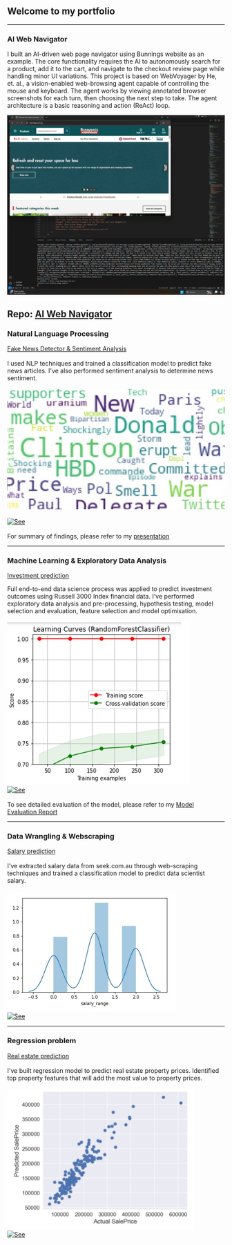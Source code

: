 ## Welcome to my portfolio
---
### AI Web Navigator  

I built an AI-driven web page navigator using Bunnings website as an example. The core functionality requires the AI to autonomously search for a product, add it to the cart, and navigate to the checkout review page while handling minor UI variations. This project is based on WebVoyager by He, et. al., a vision-enabled web-browsing agent capable of controlling the mouse and keyboard. The agent works by viewing annotated browser screenshots for each turn, then choosing the next step to take. The agent architecture is a basic reasoning and action (ReAct) loop.

<a href="https://drive.google.com/file/d/17NRo0UA5qV3mxJW9P0stG4rfNWsqbzBR/view?usp=drive_link">
  <img src="images/screenshot.png?raw=true width="900" />
</a>

Repo: [AI Web Navigator](https://github.com/georgie-z/web_voyager_project/blob/main/README.md)
---

### Natural Language Processing

[Fake News Detector & Sentiment Analysis](/fake_news_detector.html)<br>
<br>
I used NLP techniques and trained a classification model to predict fake news articles. I've also performed sentiment analysis to determine news sentiment.<br>
<br>
<img src="images/word_cloud_small.jpg?raw=true"/>
<br>
<br>
[![See](https://img.shields.io/badge/Jupyter-See%20Notebook-orange?style=for-the-badge&logo=Jupyter)](https://github.com/georgie-z/portfolio/blob/source/notebooks/fake_news_detector.ipynb)
<br>
<br>
For summary of findings, please refer to my [presentation](/pdf/fake_news_presso.pdf)


---

### Machine Learning & Exploratory Data Analysis 

[Investment prediction](/investment_prediction.html)

Full end-to-end data science process was applied to predict investment outcomes using Russell 3000 Index financial data. I've performed exploratory data analysis and pre-processing, hypothesis testing, model selection and evaluation, feature selection and model optimisation.<br>
<br>
<img src="images/learn_curve.jpg?raw=true"/>
<br>
[![See](https://img.shields.io/badge/Jupyter-See%20Notebook-orange?style=for-the-badge&logo=Jupyter)](https://github.com/georgie-z/portfolio/blob/source/notebooks/investment_prediction.ipynb)
<br>
<br>
To see detailed evaluation of the model, please refer to my [Model Evaluation Report](/pdf/investment_eval_report.pdf)


---

### Data Wrangling & Webscraping 

[Salary prediction](/part_3_predictive_modelling.html)<br>
<br>
I've extracted salary data from seek.com.au through web-scraping techniques and trained a classification model to predict data scientist salary.<br>
<br>
<img src="images/salary.jpg?raw=true"/>
<br>
[![See](https://img.shields.io/badge/Jupyter-See%20Notebook-orange?style=for-the-badge&logo=Jupyter)](https://github.com/georgie-z/portfolio/blob/source/notebooks/salary/)

---

### Regression problem 

[Real estate prediction](pdf/regression.pdf)<br>
<br>
I've built regression model to predict real estate property prices. Identified top property features that will add the most value to property prices.<br>
<br>
<img src="images/regression.jpg?raw=true"/>
<br>
[![See](https://img.shields.io/badge/Jupyter-See%20Notebook-orange?style=for-the-badge&logo=Jupyter)](https://github.com/georgie-z/portfolio/blob/source/notebooks/regression.ipynb)

